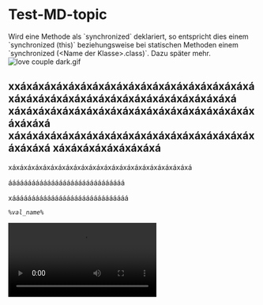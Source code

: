 # Test-MD-topic

<secondary-label ref="2023.3"/>

<note>
    Wird eine Methode als `synchronized` deklariert, so entspricht dies einem `synchronized (this)` beziehungsweise bei statischen Methoden einem `synchronized (&lt;Name der Klasse&gt;.class)`. Dazu später mehr.
</note>

<img src="love%20couple%20dark.gif" alt="love couple dark.gif" ignore-vars="true"/>

## xxáxáxáxáxáxáxáxáxáxáxáxáxáxáxáxáxáxáxáxáxáxáxáxáxáxáxáxáxáxáxáxáxáxáxáxáxáxáxá xáxáxáxáxáxáxáxáxáxáxáxáxáxáxáxáxáxáxáxáxáxáxáxá xáxáxáxáxáxáxáxáxáxáxáxáxáxáxáxáxáxáxáxáxáxáxáxá xáxáxáxáxáxáxáxáxá

xáxáxáxáxáxáxáxáxáxáxáxáxáxáxáxáxáxáxáxáxáxáxáxá

áááááááááááááááááááááááááááááá

xáááááááááááááááááááááááááááááá

<var name="val_name" value="{name}" instance="!dcv"/>

<code>%val_name%</code>

<video src="test.mp4"/>

<video src="goLand.mp4"/>

## Title

{style="narrow"}
Vanilla JS
: See section for more details.
